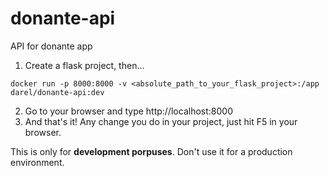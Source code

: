 # donante-api
API for donante app

1. Create a flask project, then...
```
docker run -p 8000:8000 -v <absolute_path_to_your_flask_project>:/app darel/donante-api:dev
```
2. Go to your browser and type http://localhost:8000
3. And that's it! Any change you do in your project, just hit F5 in your browser. 

This is only for **development porpuses**. Don't use it for a production environment.
